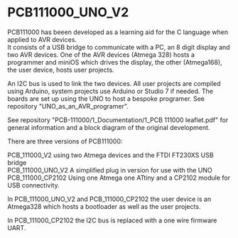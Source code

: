 # PCB111000_UNO_V2

PCB111000 has beeen developed as a learning aid for the C language when applied to AVR devices.  
It consists of a USB bridge to communicate with a PC, an 8 digit display and two AVR devices. 
One of the AVR devices (Atmega 328) hosts a programmer and miniOS which drives the display, 
the other (Atmega168), the user device, hosts user projects.

An I2C bus is used to link the two devices.
All user projects are compiled using Arduino, system projects use Arduino or Studio 7 if needed.
The boards are set up using the UNO to host a bespoke programer.  See repository "UNO_as_an_AVR_programer". 

See repository "PCB-111000/1_Documentation/1_PCB 111000 leaflet.pdf" for general information and a block diagram of the original development. 

There are three versions of PCB111000:

PCB_111000_V2 using two Atmega devices and the FTDI FT230XS USB bridge  
PCB_111000_UNO_V2 A simplified plug in version for use with the UNO
PCB_111000_CP2102 Using one Atmega one ATtiny and a CP2102 module for USB connectivity.


In PCB_111000_UNO_V2 and PCB_111000_CP2102 the user device is an Atmega328 which hosts
a bootloader as well as the user projects.

In PCB_111000_CP2102 the I2C bus is replaced with a one wire firmware UART.

